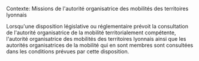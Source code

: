 Contexte: Missions de l'autorité organisatrice des mobilités des territoires lyonnais

Lorsqu'une disposition législative ou réglementaire prévoit la consultation de l'autorité organisatrice de la mobilité territorialement compétente, l'autorité organisatrice des mobilités des territoires lyonnais ainsi que les autorités organisatrices de la mobilité qui en sont membres sont consultées dans les conditions prévues par cette disposition.